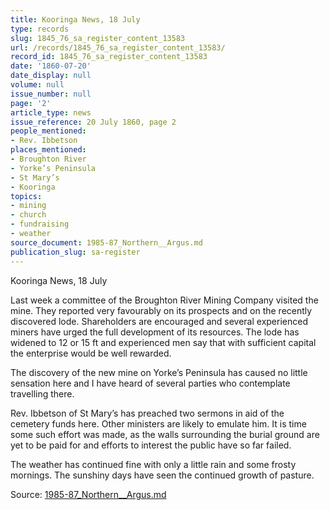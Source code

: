 ```yaml
---
title: Kooringa News, 18 July
type: records
slug: 1845_76_sa_register_content_13583
url: /records/1845_76_sa_register_content_13583/
record_id: 1845_76_sa_register_content_13583
date: '1860-07-20'
date_display: null
volume: null
issue_number: null
page: '2'
article_type: news
issue_reference: 20 July 1860, page 2
people_mentioned:
- Rev. Ibbetson
places_mentioned:
- Broughton River
- Yorke’s Peninsula
- St Mary’s
- Kooringa
topics:
- mining
- church
- fundraising
- weather
source_document: 1985-87_Northern__Argus.md
publication_slug: sa-register
---
```


Kooringa News, 18 July

Last week a committee of the Broughton River Mining Company visited the mine.  They reported very favourably on its prospects and on the recently discovered lode.  Shareholders are encouraged and several experienced miners have urged the full development of its resources.  The lode has widened to 12 or 15 ft and experienced men say that with sufficient capital the enterprise would be well rewarded.

The discovery of the new mine on Yorke’s Peninsula has caused no little sensation here and I have heard of several parties who contemplate travelling there.

Rev. Ibbetson of St Mary’s has preached two sermons in aid of the cemetery funds here.  Other ministers are likely to emulate him.  It is time some such effort was made, as the walls surrounding the burial ground are yet to be paid for and efforts to interest the public have so far failed.

The weather has continued fine with only a little rain and some frosty mornings.  The sunshiny days have seen the continued growth of pasture.

Source: [1985-87_Northern__Argus.md](/downloads/markdown/1985-87_Northern__Argus.md)
